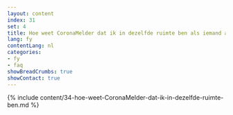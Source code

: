 ```yaml
---
layout: content
index: 31
set: 4
title: Hoe weet CoronaMelder dat ik in dezelfde ruimte ben als iemand anders?
lang: fy
contentLang: nl
categories:
- fy
- faq
showBreadCrumbs: true
showContact: true
---
```

{% include content/34-hoe-weet-CoronaMelder-dat-ik-in-dezelfde-ruimte-ben.md %}
